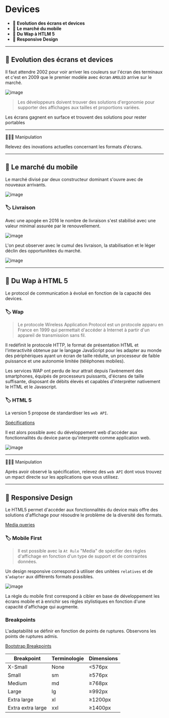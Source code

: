 # Devices

*  🔖 **Evolution des écrans et devices**
*  🔖 **Le marché du mobile**
*  🔖 **Du Wap à HTLM 5**
*  🔖 **Responsive Design**

___

## 📑 Evolution des écrans et devices

Il faut attendre 2002 pour voir arriver les couleurs sur l'écran des terminaux et c'est en 2009 que le premier modèle avec écran `AMOLED` arrive sur le marché.

![image](./resources/evolution-ecran-samsung.jpg)

> Les développeurs doivent trouver des solutions d'ergonomie pour supporter des affichages aux tailles et proportions variées.

Les écrans gagnent en surface et trouvent des solutions pour rester portables

___

👨🏻‍💻 Manipulation

Relevez des inovations actuelles concernant les formats d'écrans.

___

## 📑 Le marché du mobile

Le marché divisé par deux constructeur dominant s'ouvre avec de nouveaux arrivants.

![image](./resources/constructeurs.png)

### 🏷️ **Livraison**

Avec une apogée en 2016 le nombre de livraison s'est stabilisé avec une valeur minimal assurée par le renouvellement.

![image](./resources/livraison.png)

L'on peut observer avec le cumul des livraison, la stabilisation et le léger déclin des opportunitées du marché.

![image](./resources/livraison-decenie.png)

___


## 📑 Du Wap à HTML 5

Le protocol de communication à évolué en fonction de la capacité des devices.

### 🏷️ **Wap**

> Le protocole Wireless Application Protocol est un protocole apparu en France en 1999 qui permettait d'accéder à Internet à partir d'un appareil de transmission sans fil.

Il redéfinit le protocole HTTP, le format de présentation HTML et l'interactivité obtenue par le langage JavaScript pour les adapter au monde des périphériques ayant un écran de taille réduite, un processeur de faible puissance et une autonomie limitée (téléphones mobiles).

Les services WAP ont perdu de leur attrait depuis l’avènement des smartphones, équipés de processeurs puissants, d'écrans de taille suffisante, disposant de débits élevés et capables d'interpréter nativement le HTML et le Javascript. 

### 🏷️ **HTML 5**

La version 5 propose de standardiser les `web API`.

[Spécifications](https://developer.mozilla.org/fr/docs/Web/API#sp%C3%A9cifications)

Il est alors possible avec du développement web d'accéder aux fonctionnalités du device parce qu'interprété comme application web.

![image](./resources/html5-features.jpg)

___

👨🏻‍💻 Manipulation

Après avoir observé la spécification, relevez des `web API` dont vous trouvez un mpact directe sur les applications que vous utilisez.

___

## 📑 Responsive Design

Le HTML5 permet d'accéder aux fonctionnalités du device mais offre des solutions d'affichage pour résoudre le problème de la diversité des formats.

[Media queries](https://developer.mozilla.org/fr/docs/Web/CSS/Requ%C3%AAtes_m%C3%A9dia/Utiliser_les_Media_queries#combiner_plusieurs_types_ou_caract%C3%A9ristiques)

### 🏷️ **Mobile First**

> Il est possible avec la `At Rule` "Media" de spécifier des règles d'affichage en fonction d'un type de support et de contraintes données. 

Un design responsive correspond à utiliser des unitées `relatives` et de s'`adapter` aux différents formats possibles.

![image](./resources/mobile-first.png)

La règle du mobile first correspond à cibler en base de développement les écrans mobile et à enrichir ses règles stylistiques en fonction d'une capacité d'affichage qui augmente.

### **Breakpoints**

L'adaptabilité se définir en fonction de points de ruptures. Observons les points de ruptures admis.

[Bootstrap Breakpoints](https://getbootstrap.com/docs/5.0/layout/breakpoints/)

|Breakpoint|Terminologie|Dimensions|
|--|--|--|
|X-Small|None|<576px|
|Small|sm|≥576px|
|Medium|md|≥768px|
|Large|lg|≥992px|
|Extra large|xl|≥1200px|
|Extra extra large|xxl|≥1400px|